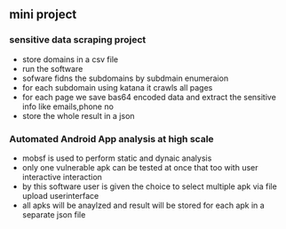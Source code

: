 ## mini project
### sensitive data scraping project
- store domains in a csv file
- run the software
- sofware fidns the subdomains by subdmain enumeraion
- for each subdomain using katana it crawls all pages
- for each page we save bas64 encoded data and extract the sensitive info like emails,phone no
- store the whole result in a json
### Automated Android App analysis at high scale
- mobsf is used to perform static and dynaic analysis
- only one vulnerable apk can be tested at once that too with user interactive interaction
- by this software user is given the choice to select multiple apk via file upload userinterface
- all apks will be anaylzed and result will be stored for each apk in a separate json file

